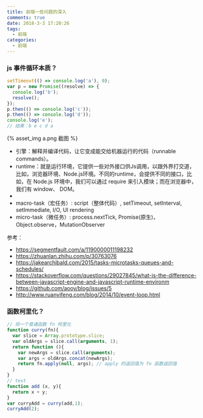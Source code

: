```yaml
---
title: 前端一些问题的深入
comments: true
date: 2018-3-3 17:20:26
tags:
  - 前端
categories:
  - 前端
---
```


### js 事件循环本质？

```js
setTimeout(() => console.log('a'), 0);
var p = new Promise((resolve) => {
  console.log('b');
  resolve();
});
p.then(() => console.log('c'));
p.then(() => console.log('d'));
console.log('e');
// 结果：b e c d a
```
{% asset_img a.png 截图 %}

- 引擎：解释并编译代码，让它变成能交给机器运行的代码（runnable commands）。
- runtime：就是运行环境，它提供一些对外接口供Js调用，以跟外界打交道，比如，浏览器环境、Node.js环境。不同的runtime，会提供不同的接口，比如，在 Node.js 环境中，我们可以通过 require 来引入模块；而在浏览器中，我们有 window、 DOM。
-
- macro-task（宏任务）: script（整体代码）, setTimeout, setInterval, setImmediate, I/O, UI rendering
- micro-task（微任务）: process.nextTick, Promise(原生)，Object.observe，MutationObserver

参考：
- https://segmentfault.com/a/1190000011198232
- https://zhuanlan.zhihu.com/p/30763076
- https://jakearchibald.com/2015/tasks-microtasks-queues-and-schedules/
- https://stackoverflow.com/questions/29027845/what-is-the-difference-between-javascript-engine-and-javascript-runtime-environm
- https://github.com/aooy/blog/issues/5
- http://www.ruanyifeng.com/blog/2014/10/event-loop.html

### 函数柯里化？

```js
// 将一个普通函数 fn 柯里化
function curry(fn){
  var slice = Array.prototype.slice;
  var oldArgs = slice.call(arguments, 1);
  return function (){
    var newArgs = slice.call(arguments);
    var args = oldArgs.concat(newArgs);
    return fn.apply(null, args); // apply 的返回值为 fn 函数返回值
  }
}
// test
function add (x, y){
  return x + y;
}
var curryAdd = curry(add,1);
curryAdd(2);
```
